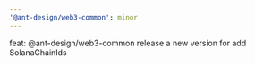 ```yaml
---
'@ant-design/web3-common': minor
---
```


feat: @ant-design/web3-common release a new version for add SolanaChainIds
